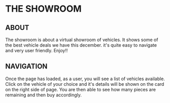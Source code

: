 # THE SHOWROOM 

## ABOUT
The showroom is about a virtual showroom of vehicles. It shows some of the best vehicle deals we have this december. it's quite easy to navigate and very user friendly. Enjoy!!

## NAVIGATION
Once the page has loaded, as a user, you will see a list of vehicles available. Click on the vehicle of your choice and it's details will be shown on the card on the right side of page. You are then able to see how many pieces are remaining and then buy accordingly.
